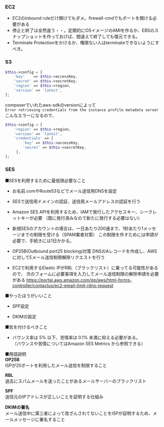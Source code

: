 ### EC2
- EC2のinbound ruleだけ開けてもダメ。firewall-cmdでもポートを開ける必要がある
- 停止と終了は全然違う・・。定期的にOSイメージのAMIを作るか、EBSのスナップショットを作っておけば、間違えて終了しても復元できる。
- Terminate Protectionをかけるか、権限ない人はterminateできないようにすべき。

### S3
```php
$this->config = [
    'key'    => $this->accessKey,
    'secret' => $this->secretKey,
    'region' => $this->region,
    'version' => 'latest',
];
```

composerでいれたaws-sdkのversionによって  
```Error retrieving credentials from the instance profile metadata server```
こんなエラーになるので、
```php
$this->config = [
    'region' => $this->region,
    'version' => 'latest',
    'credentials' => [
        'key' => $this->accessKey,
        'secret' => $this->secretKey,
     ],
];
```

### SES
■SESを利用するために最低限必要なこと  
- お名前.comやRoute53などでメール送信用DNSを設定

- SESで送信用ドメインの認証、送信用メールアドレスの認証を行う

- Amazon SES APIを利用するため、IAMで発行したアクセスキー、シークレットキーが必要
（既に発行済みなので新たに発行する必要はない）

- 新規SESのアカウントの場合は、一日あたり200通まで、1秒あたり1メッセージまでの制限を受ける（SPAM業者対策）
この制限を外すためには申請が必要で、手続きには1日かかる。

- OP25B(Outbound port25 blocking)対策
DNSのAレコードを作成し、AWSに対してEメール送信制限解除リクエストを行う

- EC2で利用するElastic IPがRBL（ブラックリスト）に乗ってる可能性があるので、
次のフォームに必要事項を入力してメール送信制限の解除申請を必要がある
https://portal.aws.amazon.com/gp/aws/html-forms-controller/contactus/ec2-email-limit-rdns-request


■やったほうがいいこと
- SPF設定

- DKIMの設定

■気を付けるべきこと
- バウンス率は 5% 以下、苦情率は 0.1% 未満に抑える必要がある。  
（バウンスや苦情についてはAmazon SES Metrics から参照できる）

■用語説明  
**OP25B**  
ISPが25ポートを利用したメール送信を制限すること

**RBL**  
過去にスパムメールを送ったことがあるメールサーバーのブラックリスト

**SPF**  
送信元のIPアドレスが正しいことを証明する仕組み

**DKIMの署名**  
メール送信中に第三者によって改ざんされてないことをISPが証明するため、メールメッセージに署名すること
